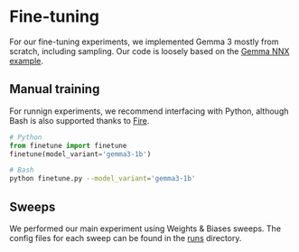 # Fine-tuning

For our fine-tuning experiments, we implemented Gemma 3 mostly from scratch, including sampling. Our code is loosely based on the [Gemma NNX example](https://github.com/google/flax/tree/main/examples/gemma).

## Manual training

For runnign experiments, we recommend interfacing with Python, although Bash is also supported thanks to [Fire](https://github.com/google/python-fire).

```python
# Python
from finetune import finetune
finetune(model_variant='gemma3-1b')
```

```bash
# Bash
python finetune.py --model_variant='gemma3-1b'
```

## Sweeps

We performed our main experiment using Weights & Biases sweeps. The config files for each sweep can be found in the [runs](runs) directory.